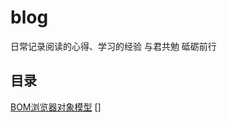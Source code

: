 # blog
日常记录阅读的心得、学习的经验
与君共勉 砥砺前行

## 目录 
[BOM浏览器对象模型](https://github.com/Power-kxLee/blog/blob/master/BOM%E6%B5%8F%E8%A7%88%E5%99%A8%E5%AF%B9%E8%B1%A1%E6%A8%A1%E5%9E%8B.md)
[]